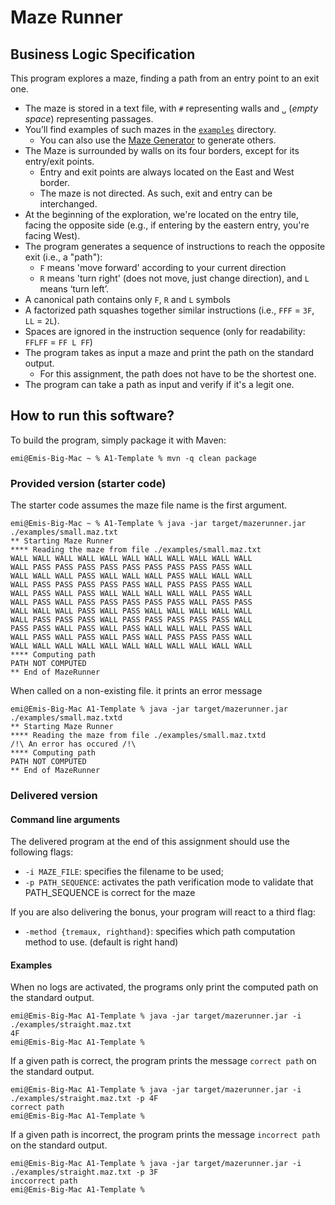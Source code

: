 # Maze Runner

## Business Logic Specification 

This program explores a maze, finding a path from an entry point to an exit one.

- The maze is stored in a text file, with `#` representing walls and `␣` (_empty space_) representing passages.
- You’ll find examples of such mazes in the [`examples`](./examples) directory. 
    - You can also use the [Maze Generator](https://github.com/ace-lectures/maze-gen) to generate others.
- The Maze is surrounded by walls on its four borders, except for its entry/exit points.
    - Entry and exit points are always located on the East and West border.
    - The maze is not directed. As such, exit and entry can be interchanged.
- At the beginning of the exploration, we're located on the entry tile, facing the opposite side (e.g., if entering by the eastern entry, you're facing West).
- The program generates a sequence of instructions to reach the opposite exit (i.e., a "path"):
    - `F` means 'move forward' according to your current direction
    - `R` means 'turn right' (does not move, just change direction), and `L` means ‘turn left’. 
- A canonical path contains only `F`, `R` and `L` symbols
- A factorized path squashes together similar instructions (i.e., `FFF` = `3F`, `LL` = `2L`).
- Spaces are ignored in the instruction sequence (only for readability: `FFLFF` = `FF L FF`)
- The program takes as input a maze and print the path on the standard output.
    - For this assignment, the path does not have to be the shortest one.
- The program can take a path as input and verify if it's a legit one.

## How to run this software?

To build the program, simply package it with Maven:

```
emi@Emis-Big-Mac ~ % A1-Template % mvn -q clean package 
```

### Provided version (starter code)

The starter code assumes the maze file name is the first argument. 

```
emi@Emis-Big-Mac ~ % A1-Template % java -jar target/mazerunner.jar ./examples/small.maz.txt
** Starting Maze Runner
**** Reading the maze from file ./examples/small.maz.txt
WALL WALL WALL WALL WALL WALL WALL WALL WALL WALL WALL 
WALL PASS PASS PASS PASS PASS PASS PASS PASS PASS WALL 
WALL WALL WALL PASS WALL WALL WALL PASS WALL WALL WALL 
WALL PASS PASS PASS PASS PASS WALL PASS PASS PASS WALL 
WALL PASS WALL PASS WALL WALL WALL WALL WALL PASS WALL 
WALL PASS WALL PASS PASS PASS PASS PASS WALL PASS PASS 
WALL WALL WALL PASS WALL PASS WALL WALL WALL WALL WALL 
WALL PASS PASS PASS WALL PASS PASS PASS PASS PASS WALL 
PASS PASS WALL PASS WALL PASS WALL WALL WALL PASS WALL 
WALL PASS WALL PASS WALL PASS WALL PASS PASS PASS WALL 
WALL WALL WALL WALL WALL WALL WALL WALL WALL WALL WALL 
**** Computing path
PATH NOT COMPUTED
** End of MazeRunner
```

When called on a non-existing file. it prints an error message

```
emi@Emis-Big-Mac A1-Template % java -jar target/mazerunner.jar ./examples/small.maz.txtd
** Starting Maze Runner
**** Reading the maze from file ./examples/small.maz.txtd
/!\ An error has occured /!\
**** Computing path
PATH NOT COMPUTED
** End of MazeRunner
```

### Delivered version

#### Command line arguments

The delivered program at the end of this assignment should use the following flags:

- `-i MAZE_FILE`: specifies the filename to be used;
- `-p PATH_SEQUENCE`: activates the path verification mode to validate that PATH_SEQUENCE is correct for the maze

If you are also delivering the bonus, your program will react to a third flag:

- `-method {tremaux, righthand}`: specifies which path computation method to use. (default is right hand)

#### Examples

When no logs are activated, the programs only print the computed path on the standard output.

```
emi@Emis-Big-Mac A1-Template % java -jar target/mazerunner.jar -i ./examples/straight.maz.txt
4F
emi@Emis-Big-Mac A1-Template %
```

If a given path is correct, the program prints the message `correct path` on the standard output.

```
emi@Emis-Big-Mac A1-Template % java -jar target/mazerunner.jar -i ./examples/straight.maz.txt -p 4F
correct path
emi@Emis-Big-Mac A1-Template %
```

If a given path is incorrect, the program prints the message `incorrect path` on the standard output.

```
emi@Emis-Big-Mac A1-Template % java -jar target/mazerunner.jar -i ./examples/straight.maz.txt -p 3F
inccorrect path
emi@Emis-Big-Mac A1-Template %
```

